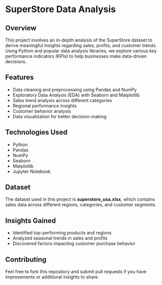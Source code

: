 # SuperStore Data Analysis

## Overview
This project involves an in-depth analysis of the SuperStore dataset to derive meaningful insights regarding sales, profits, and customer trends. Using Python and popular data analysis libraries, we explore various key performance indicators (KPIs) to help businesses make data-driven decisions.

## Features
- Data cleaning and preprocessing using Pandas and NumPy
- Exploratory Data Analysis (EDA) with Seaborn and Matplotlib
- Sales trend analysis across different categories
- Regional performance insights
- Customer behavior analysis
- Data visualization for better decision-making

## Technologies Used
- Python
- Pandas
- NumPy
- Seaborn
- Matplotlib
- Jupyter Notebook

## Dataset
The dataset used in this project is **superstore_usa.xlsx**, which contains sales data across different regions, categories, and customer segments.


## Insights Gained
- Identified top-performing products and regions
- Analyzed seasonal trends in sales and profits
- Discovered factors impacting customer purchase behavior

## Contributing
Feel free to fork this repository and submit pull requests if you have improvements or additional insights to share.


